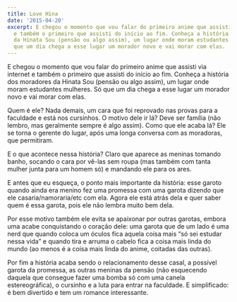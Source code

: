 ```yaml
---
title: Love Hina
date: '2015-04-20'
excerpt: E chegou o momento que vou falar do primeiro anime que assisti via internet
  e também o primeiro que assisti do início ao fim. Conheça a história dos moradores
  da Hinata Sou (pensão ou algo assim), um lugar onde moram estudantes mulheres. Só
  que um dia chega a esse lugar um morador novo e vai morar com elas.
---
```




E chegou o momento que vou falar do primeiro anime que assisti via
internet e também o primeiro que assisti do início ao fim. Conheça a
história dos moradores da Hinata Sou (pensão ou algo assim), um lugar
onde moram estudantes mulheres. Só que um dia chega a esse lugar um
morador novo e vai morar com elas.

Quem é ele? Nada demais, um cara que foi reprovado nas provas para a
faculdade e está nos cursinhos. O motivo dele ir lá? Deve ser família
(não lembro, mas geralmente sempre é algo assim). Como que ele acaba lá?
Ele se torna o gerente do lugar, após uma longa conversa com as
moradoras, que permitiram.

E o que acontece nessa história? Claro que aparece as meninas tomando
banho, socando o cara por vê-las sem roupa (mas também com tanta mulher
junta para um homem só) e mandando ele para os ares.

E antes que eu esqueça, o ponto mais importante da história: esse garoto
quando ainda era menino fez uma promessa com uma garota dizendo que ele
casaria/namoraria/etc com ela. Agora ele está atrás dela e quer saber
quem é essa garota, pois ele não lembra muito bem dela.

Por esse motivo também ele evita se apaixonar por outras garotas, embora
uma acabe conquistando o coração dele: uma garota que de um lado é uma
nerd que quando coloca um óculos fica aquela coisa mais “só sei estudar
nessa vida” e quando tira e arruma o cabelo fica a coisa mais linda do
mundo (ao menos é a coisa mais linda do anime, coitadas das outras).

Por fim a história acaba sendo o relacionamento desse casal, a possível
garota da promessa, as outras meninas da pensão (não esquecendo daquela
que consegue fazer uma bomba só com uma canela estereográfica), o
cursinho e a luta para entrar na faculdade. E simplificado: é bem
divertido e tem um romance interessante.


